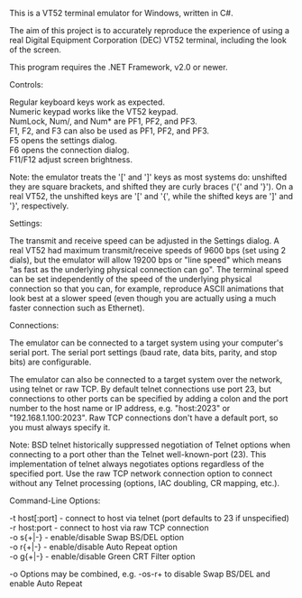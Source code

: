 This is a VT52 terminal emulator for Windows, written in C#.

The aim of this project is to accurately reproduce the experience of using a real
Digital Equipment Corporation (DEC) VT52 terminal, including the look of the screen.

This program requires the .NET Framework, v2.0 or newer.

Controls:

Regular keyboard keys work as expected.  
Numeric keypad works like the VT52 keypad.  
NumLock, Num/, and Num* are PF1, PF2, and PF3.  
F1, F2, and F3 can also be used as PF1, PF2, and PF3.  
F5 opens the settings dialog.  
F6 opens the connection dialog.  
F11/F12 adjust screen brightness.

Note: the emulator treats the '[' and ']' keys as most systems do: unshifted they are square brackets,
and shifted they are curly braces ('{' and '}').  On a real VT52, the unshifted keys are '[' and '{',
while the shifted keys are ']' and '}', respectively.

Settings:

The transmit and receive speed can be adjusted in the Settings dialog.  A real VT52 had maximum
transmit/receive speeds of 9600 bps (set using 2 dials), but the emulator will allow 19200 bps
or "line speed" which means "as fast as the underlying physical connection can go".  The terminal
speed can be set independently of the speed of the underlying physical connection so that you
can, for example, reproduce ASCII animations that look best at a slower speed (even though you
are actually using a much faster connection such as Ethernet).

Connections:

The emulator can be connected to a target system using your computer's serial port.  The serial
port settings (baud rate, data bits, parity, and stop bits) are configurable.

The emulator can also be connected to a target system over the network, using telnet or raw TCP.  By
default telnet connections use port 23, but connections to other ports can be specified by adding a
colon and the port number to the host name or IP address, e.g. "host:2023" or "192.168.1.100:2023".
Raw TCP connections don't have a default port, so you must always specify it.

Note: BSD telnet historically suppressed negotiation of Telnet options when connecting to a port
other than the Telnet well-known-port (23).  This implementation of telnet always negotiates options
regardless of the specified port.  Use the raw TCP network connection option to connect without
any Telnet processing (options, IAC doubling, CR mapping, etc.).

Command-Line Options:

-t host[:port] - connect to host via telnet (port defaults to 23 if unspecified)  
-r host:port - connect to host via raw TCP connection  
-o s{+|-} - enable/disable Swap BS/DEL option  
-o r{+|-} - enable/disable Auto Repeat option  
-o g{+|-} - enable/disable Green CRT Filter option

-o Options may be combined, e.g. -os-r+ to disable Swap BS/DEL and enable Auto Repeat
